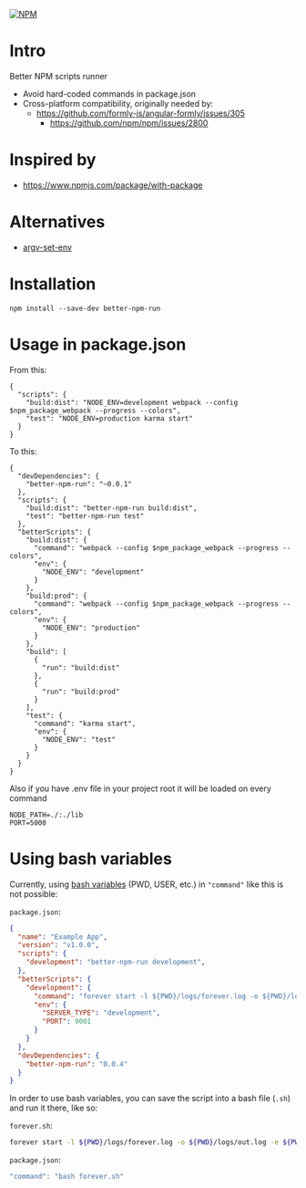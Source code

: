 [![NPM](https://nodei.co/npm/better-npm-run.png)](https://npmjs.org/package/better-npm-run)

# Intro

Better NPM scripts runner

- Avoid hard-coded commands in package.json
- Cross-platform compatibility, originally needed by:
    - https://github.com/formly-js/angular-formly/issues/305
        - https://github.com/npm/npm/issues/2800

# Inspired by

- https://www.npmjs.com/package/with-package

# Alternatives

- [argv-set-env](https://github.com/kentcdodds/argv-set-env)

# Installation

`npm install --save-dev better-npm-run`

# Usage in package.json

From this:
```
{
  "scripts": {
    "build:dist": "NODE_ENV=development webpack --config $npm_package_webpack --progress --colors",
    "test": "NODE_ENV=production karma start"
  }
}
```

To this:
```
{
  "devDependencies": {
    "better-npm-run": "~0.0.1"
  },
  "scripts": {
    "build:dist": "better-npm-run build:dist",
    "test": "better-npm-run test"
  },
  "betterScripts": {
    "build:dist": {
      "command": "webpack --config $npm_package_webpack --progress --colors",
      "env": {
        "NODE_ENV": "development"
      }
    },
    "build:prod": {
      "command": "webpack --config $npm_package_webpack --progress --colors",
      "env": {
        "NODE_ENV": "production"
      }
    },
    "build": [
      {
        "run": "build:dist"
      },
      {
        "run": "build:prod"
      }
    ],
    "test": {
      "command": "karma start",
      "env": {
        "NODE_ENV": "test"
      }
    }
  }
}
```

Also if you have .env file in your project root it will be loaded on every command

```
NODE_PATH=./:./lib
PORT=5000
```

# Using bash variables

Currently, using [bash variables](http://tldp.org/LDP/abs/html/internalvariables.html) (PWD, USER, etc.) in `"command"` like this is not possible: 

`package.json`:
``` JSON
{
  "name": "Example App",
  "version": "v1.0.0",
  "scripts": {
    "development": "better-npm-run development",
  },
  "betterScripts": {
    "development": {
      "command": "forever start -l ${PWD}/logs/forever.log -o ${PWD}/logs/out.log -e ${PWD}/logs/errors.log -a index.js",
      "env": {
        "SERVER_TYPE": "development",
        "PORT": 9001
      }
    }
  },
  "devDependencies": {
    "better-npm-run": "0.0.4"
  }
}
```

In order to use bash variables, you can save the script into a bash file (`.sh`) and run it there, like so:

`forever.sh`:
``` bash
forever start -l ${PWD}/logs/forever.log -o ${PWD}/logs/out.log -e ${PWD}/logs/errors.log -a index.js
```

`package.json`:
``` javascript
"command": "bash forever.sh"
```
